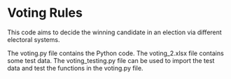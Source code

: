 # Voting Rules

This code aims to decide the winning candidate in an election via different electoral systems.

The voting.py file contains the Python code.
The voting_2.xlsx file contains some test data.
The voting_testing.py file can be used to import the test data and test the functions in the voting.py file.
